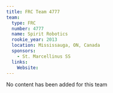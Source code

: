 ```yaml
---
title: FRC Team 4777
team:
  type: FRC
  number: 4777
  name: Spirit Robotics
  rookie_year: 2013
  location: Mississauga, ON, Canada
  sponsors:
    - St. Marcellinus SS
  links:
    Website: 
---
```

No content has been added for this team